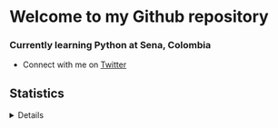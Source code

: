 # Welcome to my Github repository
### Currently learning Python at Sena, Colombia
- Connect with me on [Twitter](https://www.twitter.com/timwelchamann)

## Statistics
 <details>

![Metrics](https://metrics.lecoq.io/davidadarme?template=classic&isocalendar=1&base=header%2C%20activity%2C%20community%2C%20repositories%2C%20metadata&base.indepth=false&base.hireable=false&base.skip=false&isocalendar=false&isocalendar.duration=full-year&config.timezone=America%2FBogota)
  
</details>

<!---

davidadarme/davidadarme is a ✨ special ✨ repository because its `README.md` (this file) appears on your GitHub profile.
You can click the Preview link to take a look at your changes.


--->
